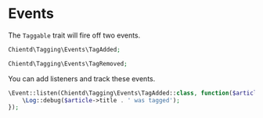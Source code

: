 Events
============

The `Taggable` trait will fire off two events.

```php
Chientd\Tagging\Events\TagAdded;

Chientd\Tagging\Events\TagRemoved;
```

You can add listeners and track these events.

```php
\Event::listen(Chientd\Tagging\Events\TagAdded::class, function($article){
	\Log::debug($article->title . ' was tagged');
});
```